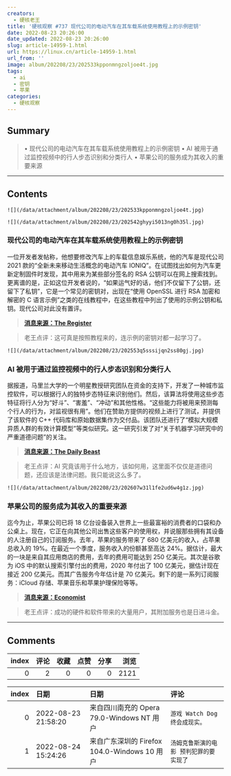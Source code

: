 ```yaml
---
creators:
  - 硬核老王
title: '硬核观察 #737 现代公司的电动汽车在其车载系统使用教程上的示例密钥'
date: 2022-08-23 20:26:00
date_updated: 2022-08-23 20:26:00
slug: article-14959-1.html
url: https://linux.cn/article-14959-1.html
url_from: ''
image: album/202208/23/202533kpponmngzoljoe4t.jpg
tags:
  - ai
  - 密钥
  - 苹果
categories:
  - 硬核观察
---
```


## Summary

> • 现代公司的电动汽车在其车载系统使用教程上的示例密钥 • AI 被用于通过监控视频中的行人步态识别和分类行人 • 苹果公司的服务成为其收入的重要来源

***

<!-- more -->

## Contents

`![](/data/attachment/album/202208/23/202533kpponmngzoljoe4t.jpg)`

`![](/data/attachment/album/202208/23/202542ghyyi5013ng0h35l.jpg)`

### 现代公司的电动汽车在其车载系统使用教程上的示例密钥

一位开发者发帖称，他想要修改汽车上的车载信息娱乐系统，他的汽车是现代公司 2021 款的“全新未来移动生活概念的电动汽车 IONIQ”。在试图找出如何为汽车更新定制固件时发现，其中用来为某些部分签名的 RSA 公钥可以在网上搜索找到。更离谱的是，正如这位开发者说的，“如果运气好的话，他们不仅留下了公钥，还留下了私钥”，它是一个常见的密钥对，出现在“使用 OpenSSL 进行 RSA 加密和解密的 C 语言示例”之类的在线教程中，在这些教程中列出了使用的示例公钥和私钥。现代公司对此没有置评。

> 
> **[消息来源：The Register](https://www.theregister.com/2022/08/17/software_developer_cracks_hyundai_encryption/)**
> 
> 
> 

> 
> 老王点评：这可真是按照教程来的，连示例的密钥对都一起学习了。
> 
> 
> 

`![](/data/attachment/album/202208/23/202553q5sssijqn2ss80gj.jpg)`

### AI 被用于通过监控视频中的行人步态识别和分类行人

据报道，马里兰大学的一个明星教授研究团队在资金的支持下，开发了一种城市监控软件，可以根据行人的独特步态特征来识别他们。然后，该算法将使用这些步态特征将行人分为“好斗”、“害羞”、“冲动”和其他性格。“这些能力将被用来预测每个行人的行为，对监视很有用”。他们在赞助方提供的视频上进行了测试，并提供了该软件的 C++ 代码库和原始数据集作为交付品。该团队还进行了“模拟大规模异质人群的有效计算模型”等类似研究。这一研究引发了对“关于机器学习研究中的严重道德问题”的关注。

> 
> **[消息来源：The Daily Beast](https://www.thedailybeast.com/university-of-maryland-professor-dinesh-manocha-built-surveillance-machine-for-chinas-alibaba)**
> 
> 
> 

> 
> 老王点评：AI 究竟该用于什么地方，该如何用，这里面不仅仅是道德问题，还应该是法律问题。我只能说这么多了。
> 
> 
> 

`![](/data/attachment/album/202208/23/202607w31l1fe2ud6w4g1z.jpg)`

### 苹果公司的服务成为其收入的重要来源

迄今为止，苹果公司已将 18 亿台设备装入世界上一些最富裕的消费者的口袋和办公桌上。现在，它正在向其他公司出售这些客户的使用权，并说服那些拥有其设备的人注册自己的订阅服务。去年，苹果的服务带来了 680 亿美元的收入，占苹果总收入的 19%。在最近一个季度，服务收入的份额甚至高达 24%。据估计，最大的一块是来自其应用商店的费用，去年的费用可能达到 250 亿美元。其次是谷歌为 iOS 中的默认搜索引擎付出的费用，2020 年付出了 100 亿美元，据估计现在接近 200 亿美元。而其广告服务今年估计是 70 亿美元。剩下的是一系列订阅服务：iCloud 存储、苹果音乐和苹果护理保险等等。

> 
> **[消息来源：Economist](https://www.economist.com/business/2022/07/31/apple-already-sold-everyone-an-iphone-now-what)**
> 
> 
> 

> 
> 老王点评：成功的硬件和软件带来的大量用户，其附加服务也是日进斗金。
> 
> 
>

***

## Comments


|   index |   评论 |   收藏 |   点赞 |   分享 |   浏览 |
|--------:|-------:|-------:|-------:|-------:|-------:|
|       0 |      2 |      0 |      0 |      0 |   2121 |

|   index | 日期                | 日期                                         | 评论                                    |
|--------:|:--------------------|:---------------------------------------------|:----------------------------------------|
|       0 | 2022-08-23 21:58:20 | 来自四川南充的 Opera 79.0-Windows NT 用户    | `游戏 Watch Dog 终会成现实。`           |
|       1 | 2022-08-24 15:24:26 | 来自广东深圳的 Firefox 104.0-Windows 10 用户 | `汤姆克鲁斯演的电影 预判犯罪的要实现了` |

